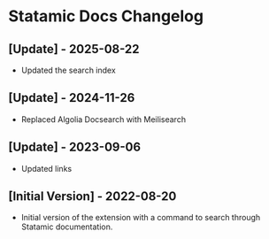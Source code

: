 # Statamic Docs Changelog

## [Update] - 2025-08-22

- Updated the search index

## [Update] - 2024-11-26

- Replaced Algolia Docsearch with Meilisearch

## [Update] - 2023-09-06

- Updated links

## [Initial Version] - 2022-08-20

- Initial version of the extension with a command to search through Statamic documentation.

